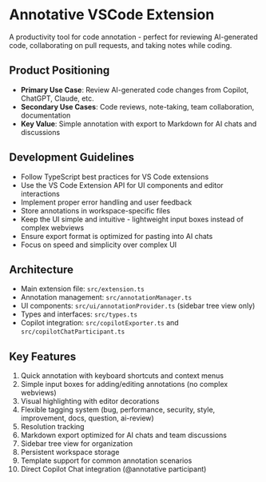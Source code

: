 # Annotative VSCode Extension

A productivity tool for code annotation - perfect for reviewing AI-generated code, collaborating on pull requests, and taking notes while coding.

## Product Positioning

- **Primary Use Case**: Review AI-generated code changes from Copilot, ChatGPT, Claude, etc.
- **Secondary Use Cases**: Code reviews, note-taking, team collaboration, documentation
- **Key Value**: Simple annotation with export to Markdown for AI chats and discussions

## Development Guidelines

- Follow TypeScript best practices for VS Code extensions
- Use the VS Code Extension API for UI components and editor interactions
- Implement proper error handling and user feedback
- Store annotations in workspace-specific files
- Keep the UI simple and intuitive - lightweight input boxes instead of complex webviews
- Ensure export format is optimized for pasting into AI chats
- Focus on speed and simplicity over complex UI

## Architecture

- Main extension file: `src/extension.ts`
- Annotation management: `src/annotationManager.ts`
- UI components: `src/ui/annotationProvider.ts` (sidebar tree view only)
- Types and interfaces: `src/types.ts`
- Copilot integration: `src/copilotExporter.ts` and `src/copilotChatParticipant.ts`

## Key Features

1. Quick annotation with keyboard shortcuts and context menus
2. Simple input boxes for adding/editing annotations (no complex webviews)
3. Visual highlighting with editor decorations
4. Flexible tagging system (bug, performance, security, style, improvement, docs, question, ai-review)
5. Resolution tracking
6. Markdown export optimized for AI chats and team discussions
7. Sidebar tree view for organization
8. Persistent workspace storage
9. Template support for common annotation scenarios
10. Direct Copilot Chat integration (@annotative participant)
